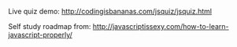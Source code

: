 Live quiz demo:
http://codingisbananas.com/jsquiz/jsquiz.html

Self study roadmap from:
http://javascriptissexy.com/how-to-learn-javascript-properly/
